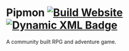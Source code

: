 # Pipmon [![Build Website](https://github.com/nicfv/pipmon/actions/workflows/pages.yml/badge.svg)](https://github.com/nicfv/pipmon/actions/workflows/pages.yml) [![Dynamic XML Badge](https://img.shields.io/badge/dynamic/xml?url=https%3A%2F%2Fpipmon.com%2Fversion&query=%2F&label=Version)](https://pipmon.com/)


A community built RPG and adventure game.
